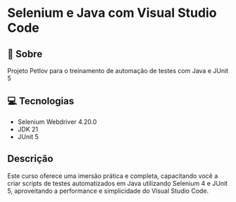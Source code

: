 # Selenium e Java com Visual Studio Code

## 🤘 Sobre

Projeto Petlov para o treinamento de automação de testes com Java e JUnit 5

## 💻 Tecnologias
- Selenium Webdriver 4.20.0
- JDK 21
- JUnit 5

## Descrição
Este curso oferece uma imersão prática e completa, capacitando você a criar scripts de testes automatizados em Java utilizando Selenium 4 e JUnit 5, aproveitando a performance e simplicidade do Visual Studio Code.  
